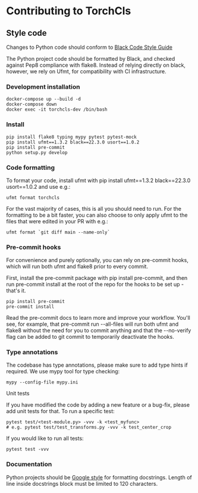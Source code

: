 # Contributing to TorchCls

## Style code

Changes to Python code should conform to [Black Code Style Guide](https://black.readthedocs.io/en/stable/the_black_code_style/current_style.html)

The Python project code should be formatted by Black, and checked against Pep8 compliance with flake8. Instead of relying directly on black, however, we rely on Ufmt, for compatibility with CI infrastructure.

### Development installation

    docker-compose up --build -d
    docker-compose down
    docker exec -it torchcls-dev /bin/bash

### Install

    pip install flake8 typing mypy pytest pytest-mock
    pip install ufmt==1.3.2 black==22.3.0 usort==1.0.2
    pip install pre-commit
    python setup.py develop

### Code formatting

To format your code, install ufmt with pip install ufmt==1.3.2 black==22.3.0 usort==1.0.2 and use e.g.:

    ufmt format torchcls

For the vast majority of cases, this is all you should need to run. For the formatting to be a bit faster, you can also choose to only apply ufmt to the files that were edited in your PR with e.g.:

    ufmt format `git diff main --name-only`

### Pre-commit hooks

For convenience and purely optionally, you can rely on pre-commit hooks, which will run both ufmt and flake8 prior to every commit.

First, install the pre-commit package with pip install pre-commit, and then run pre-commit install at the root of the repo for the hooks to be set up - that's it.

    pip install pre-commit
    pre-commit install

Read the pre-commit docs to learn more and improve your workflow. You'll see, for example, that pre-commit run --all-files will run both ufmt and flake8 without the need for you to commit anything and that the --no-verify flag can be added to git commit to temporarily deactivate the hooks.

### Type annotations

The codebase has type annotations, please make sure to add type hints if required. We use mypy tool for type checking:

    mypy --config-file mypy.ini

Unit tests

If you have modified the code by adding a new feature or a bug-fix, please add unit tests for that. To run a specific test:

    pytest test/<test-module.py> -vvv -k <test_myfunc>
    # e.g. pytest test/test_transforms.py -vvv -k test_center_crop

If you would like to run all tests:

    pytest test -vvv

### Documentation

Python projects should be [Google style](https://sphinxcontrib-napoleon.readthedocs.io/en/latest/example_google.html) for formatting docstrings. Length of line inside docstrings block must be limited to 120 characters.
